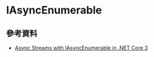 # IAsyncEnumerable

## 參考資料

- [Async Streams with IAsyncEnumerable in .NET Core 3](https://anthonychu.ca/post/async-streams-dotnet-core-3-iasyncenumerable/)
